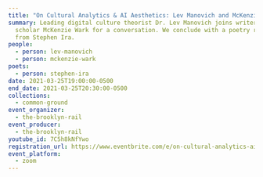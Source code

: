 ```yaml
---
title: "On Cultural Analytics & AI Aesthetics: Lev Manovich and McKenzie Wark"
summary: Leading digital culture theorist Dr. Lev Manovich joins writer and
  scholar McKenzie Wark for a conversation. We conclude with a poetry reading
  from Stephen Ira.
people:
  - person: lev-manovich
  - person: mckenzie-wark
poets:
  - person: stephen-ira
date: 2021-03-25T19:00:00-0500
end_date: 2021-03-25T20:30:00-0500
collections:
  - common-ground
event_organizer:
  - the-brooklyn-rail
event_producer:
  - the-brooklyn-rail
youtube_id: 7C5h8kNfYwo
registration_url: https://www.eventbrite.com/e/on-cultural-analytics-ai-aesthetics-lev-manovich-and-mckenzie-wark-tickets-147137487185
event_platform:
  - zoom
---
```

